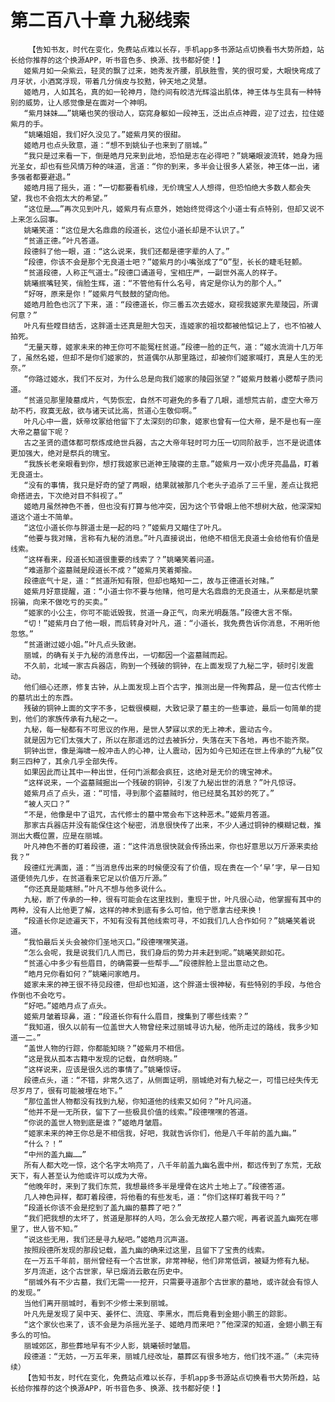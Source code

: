 # 第二百八十章 九秘线索
        【告知书友，时代在变化，免费站点难以长存，手机app多书源站点切换看书大势所趋，站长给你推荐的这个换源APP，听书音色多、换源、找书都好使！】
       姬紫月如一朵紫云，轻灵的飘了过来，她秀发齐腰，肌肤胜雪，笑的很可爱，大眼快弯成了月牙状，小酒窝浮现，带着几分俏皮与狡黠，钟天地之灵慧。
       姬皓月，人如其名，真的如一轮神月，隐约间有皎洁光辉溢出肌体，神王体与生具有一种特别的威势，让人感觉像是在面对一个神明。
       “紫月妹妹……”姚曦也笑的很动人，窈窕身躯如一段神玉，泛出点点神霞，迎了过去，拉住姬紫月的手。
       “姚曦姐姐，我们好久没见了。”姬紫月笑的很甜。
       姬皓月也点头致意，道：“想不到姚仙子也来到了丽城。”
       “我只是过来看一下，倒是皓月兄来到此地，恐怕是志在必得吧？”姚曦眼波流转，她身为摇光圣女，却也有些风情万种的味道，言道：“你的到来，多半会让很多人紧张，神王体一出，诸多强者都要避退。”
       姬皓月摇了摇头，道：“一切都要看机缘，无价瑰宝人人想得，但恐怕绝大多数人都会失望，我也不会抱太大的希望。”
       “这位是……”再次见到叶凡，姬紫月有点意外，她始终觉得这个小道士有点特别，但却又说不上来怎么回事。
       姚曦笑道：“这位是大名鼎鼎的段道长，这位小道长却是不认识了。”
       “贫道正德。”叶凡答道。
       段德斜了他一眼，道：“这么说来，我们还都是德字辈的人了。”
       “段德，你该不会是那个无良道士吧？”姬紫月的小嘴张成了“O”型，长长的睫毛轻颤。
       “贫道段德，人称正气道士。”段德口诵道号，宝相庄严，一副世外高人的样子。
       姚曦抿嘴轻笑，俏脸生辉，道：“不管他有什么名号，肯定是你认为的那个人。”
       “好呀，原来是你！”姬紫月气鼓鼓的望向他。
       姬皓月脸色也沉了下来，道：“段德道长，你三番五次去姬水，窥视我姬家先辈陵园，所谓何意？”
       叶凡有些瞠目结舌，这胖道士还真是胆大包天，连姬家的祖坟都被他惦记上了，也不怕被人拍死。
       “无量天尊，姬家未来的神王你可不能冤枉贫道。”段德一脸的正气，道：“姬水流淌十几万年了，虽然名姬，但却不是你们姬家的，贫道偶尔从那里路过，却被你们姬家喊打，真是人生的无奈。”
       “你路过姬水，我们不反对，为什么总是向我们姬家的陵园张望？”姬紫月鼓着小腮帮子质问道。
       “贫道见那里陵墓成片，气势恢宏，自然不可避免的多看了几眼，遥想荒古前，虚空大帝万劫不朽，寂寞无敌，欲与诸天试比高，贫道心生敬仰啊。”
       叶凡心中一震，妖帝坟冢给他留下了太深刻的印象，姬家也曾有一位大帝，是不是也有一座大帝之墓留下呢？
       古之圣贤的遗体都可祭炼成绝世兵器，古之大帝年轻时可力压一切同阶敌手，岂不是说遗体更加强大，绝对是祭兵的瑰宝。
       “我族长老亲眼看到你，想打我姬家已逝神王陵寝的主意。”姬紫月一双小虎牙亮晶晶，盯着无良道士。
       “没有的事情，我只是好奇的望了两眼，结果就被那几个老头子追杀了三千里，差点让我把命搭进去，下次绝对目不斜视了。”
       姬皓月虽然神色不善，但也没有打算与他冲突，因为这个节骨眼上他不想树大敌，他深深知道这个道士不简单。
       “这位小道长你与胖道士是一起的吗？”姬紫月又瞄住了叶凡。
       “他要与我对赌，言称有九秘的消息。”叶凡直接说出，他绝不相信无良道士会给他有价值是线索。
       “这样看来，段道长知道很重要的线索了？”姚曦笑着问道。
       “难道那个盗墓贼是段道长不成？”姬紫月笑着揶揄。
       段德底气十足，道：“贫道所知有限，但却也略知一二，故与正德道长对赌。”
       姬紫月好意提醒，道：“小道士你不要与他赌，他可是大名鼎鼎的无良道士，从来都是坑蒙拐骗，向来不做吃亏的买卖。”
       “姬家的小公主，你可不能诋毁我，贫道一身正气，向来光明磊落。”段德大言不惭。
       “切！”姬紫月白了他一眼，而后转身对叶凡，道：“小道长，我免费告诉你消息，不用听他忽悠。”
       “贫道谢过姬小姐。”叶凡点头致谢。
       丽城，的确有关于九秘的消息传出，一切都因一个盗墓贼而起。
       不久前，北域一家古兵器店，购到一个残破的铜钟，在上面发现了九秘二字，顿时引发震动。
       他们细心还原，修复古钟，从上面发现上百个古字，推测出是一件殉葬品，是一位古代修士的墓坑出土的东西。
       残破的铜钟上面的文字不多，记载很模糊，大致记录了墓主的一些事迹，最后一句简单的提到，他们的家族传承有九秘之一。
       九秘，每一秘都有不可思议的作用，是世人梦寐以求的无上神术，震动古今。
       就是因为它们太强大了，所以在那遥远的过去被拆分，失落在天下各地，再也不能齐聚。
       铜钟出世，像是海啸一般冲击人的心神，让人震动，因为如今已知还在世上传承的“九秘”仅剩三四种了，其余几乎全部失传。
       如果因此而让其中一种出世，任何门派都会疯狂，这绝对是无价的瑰宝神术。
       “这样说来，一个盗墓贼掘出一个残破的铜钟，引发了九秘出世的消息？”叶凡惊讶。
       姬紫月点了点头，道：“可惜，寻到那个盗墓贼时，他已经莫名其妙的死了。”
       “被人灭口？”
       “不是，他像是中了诅咒，古代修士的墓中常会布下这种恶术。”姬紫月答道。
       那家古兵器店并没有能保住这个秘密，消息很快传了出来，不少人通过铜钟的模糊记载，推测出大概位置，应是在丽城。
       叶凡神色不善的盯着段德，道：“这件消息很快就会传扬出来，你也好意思以万斤源来卖给我？”
       段德红光满面，道：“当消息传出来的时候便没有了价值，现在贵在一个‘早’字，早一日知道便领先几步，在贫道看来它足以价值万斤源。”
       “你还真是能瞎掰。”叶凡不想与他多说什么。
       九秘，断了传承的一种，很有可能会在这里找到，重现于世，叶凡很心动，他掌握有其中的两种，没有人比他更了解，这样的神术到底有多么可怕，他宁愿拿古经来换！
       “段道长你足迹遍天下，不知有没有其他线索可寻，不如我们几人合作如何？”姚曦笑着说道。
       “我怕最后关头会被你们圣地灭口。”段德嘿嘿笑道。
       “怎么会呢，我是说我们几人而已，我们身后的势力并未赶到呢。”姚曦笑颜如花。
       “贫道心中多少有些眉目，的确需要一些帮手……”段德胖脸上显出意动之色。
       “皓月兄你看如何？”姚曦问家皓月。
       姬家未来的神王很不待见段德，但却也知道，这个胖道士很神秘，有些特别的手段，与他合作倒也不会吃亏。
       “好吧。”姬皓月点了点头。
       姬紫月皱着琼鼻，道：“段道长你有什么眉目，搜集到了哪些线索？”
       “我知道，很久以前有一位盖世大人物曾经来过丽城寻访九秘，他所走过的路线，我多少知道一二。”
       “盖世人物的行踪，你都能知晓？”姬紫月不相信。
       “这是我从孤本古籍中发现的记载，自然明晓。”
       “这样说来，应该是很久远的事情了。”姚曦惊讶。
       段德点头，道：“不错，非常久远了，从侧面证明，丽城绝对有九秘之一，可惜已经失传无尽岁月了，很有可能被埋在地下。”
       “那位盖世人物都没有找到九秘，你知道他的线索又如何？”叶凡问道。
       “他并不是一无所获，留下了一些极具价值的线索。”段德嘿嘿的答道。
       “你说的盖世人物到底是谁？”姬皓月皱眉。
       “姬家未来的神王你总是不相信我，好吧，我就告诉你们，他是八千年前的盖九幽。”
       “什么？！”
       “中州的盖九幽……”
       所有人都大吃一惊，这个名字太响亮了，八千年前盖九幽名震中州，都远传到了东荒，无敌天下，有人甚至认为他或许可以成为大帝。
       “他晚年时，来到了我们东荒，我想最终多半是埋骨在这片土地上了。”段德答道。
       几人神色异样，都盯着段德，将他看的有些发毛，道：“你们这样盯着我干吗？”
       “段道长你该不会是挖到了盖九幽的墓葬了吧？”
       “我们把我想的太坏了，贫道是那样的人吗，怎么会无故挖人墓穴呢，再者说盖九幽死在哪里了，世人皆不知。”
       “说这些无用，我们还是寻九秘吧。”姬皓月沉声道。
       按照段德所发现的那段记载，盖九幽的确来过这里，且留下了宝贵的线索。
       在一万五千年前，丽州曾经有一个古世家，非常神秘，他们非常低调，被疑为修有九秘。
       岁月流逝，这个古世家，早已烟消云散在历史中。
       “丽城外有不少古墓，我们无需一一挖开，只需要寻道那个古世家的墓地，或许就会有惊人的发现。”
       当他们离开丽城时，看到不少修士来到丽城。
       叶凡先是发现了吴中天、姜怀仁、流寇、李黑水，而后竟看到金翅小鹏王的踪影。
       “这个家伙也来了，该不会是为杀摇光圣子、姬皓月而来吧？”他深深的知道，金翅小鹏王有多么的可怕。
       丽城郊区，那些葬地早有不少人影，姚曦顿时皱眉。
       段德道：“无妨，一万五年来，丽城几经改址，墓葬区有很多地方，他们找不道。”（未完待续）
       【告知书友，时代在变化，免费站点难以长存，手机app多书源站点切换看书大势所趋，站长给你推荐的这个换源APP，听书音色多、换源、找书都好使！】